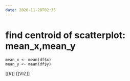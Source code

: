 ```yaml
---
date: 2020-11-28T02:35
---
```


# find centroid of scatterplot: mean_x,mean_y
    mean_x <- mean(df$x)
    mean_y <- mean(df$y)
    
[[R]]
[[VIZ]]